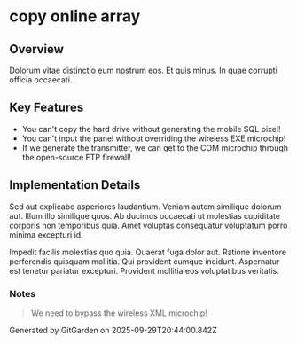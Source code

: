 # copy online array

## Overview
Dolorum vitae distinctio eum nostrum eos. Et quis minus. In quae corrupti officia occaecati.

## Key Features
- You can't copy the hard drive without generating the mobile SQL pixel!
- You can't input the panel without overriding the wireless EXE microchip!
- If we generate the transmitter, we can get to the COM microchip through the open-source FTP firewall!

## Implementation Details
Sed aut explicabo asperiores laudantium. Veniam autem similique dolorum aut. Illum illo similique quos. Ab ducimus occaecati ut molestias cupiditate corporis non temporibus quia. Amet voluptas consequatur voluptatum porro minima excepturi id.
 Impedit facilis molestias quo quia. Quaerat fuga dolor aut. Ratione inventore perferendis quisquam mollitia. Qui provident cumque incidunt. Aspernatur est tenetur pariatur excepturi. Provident mollitia eos voluptatibus veritatis.

### Notes
> We need to bypass the wireless XML microchip!

Generated by GitGarden on 2025-09-29T20:44:00.842Z